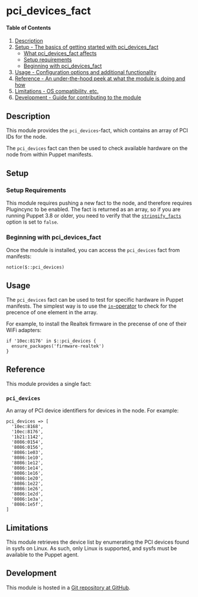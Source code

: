 # pci_devices_fact

#### Table of Contents

1. [Description](#description)
1. [Setup - The basics of getting started with pci_devices_fact](#setup)
    * [What pci_devices_fact affects](#what-pci_devices_fact-affects)
    * [Setup requirements](#setup-requirements)
    * [Beginning with pci_devices_fact](#beginning-with-pci_devices_fact)
1. [Usage - Configuration options and additional functionality](#usage)
1. [Reference - An under-the-hood peek at what the module is doing and how](#reference)
1. [Limitations - OS compatibility, etc.](#limitations)
1. [Development - Guide for contributing to the module](#development)

## Description

This module provides the `pci_devices`-fact, which contains an array of PCI IDs for the node.

The `pci_devices` fact can then be used to check available hardware on the node from within Puppet manifests.

## Setup

### Setup Requirements

This module requires pushing a new fact to the node, and therefore requires Plugincync to be enabled.
The fact is returned as an array, so if you are running Puppet 3.8 or older, you need to verify that the [`stringify_facts`](https://docs.puppetlabs.com/puppet/3.8/reference/configuration.html#stringifyfacts) option is set to `false`.

### Beginning with pci_devices_fact

Once the module is installed, you can access the `pci_devices` fact from manifests:

```
notice($::pci_devices)
```

## Usage

The `pci_devices` fact can be used to test for specific hardware in Puppet manifests.
The simplest way is to use the [`in`-operator](https://docs.puppetlabs.com/puppet/latest/reference/lang_expressions.html#in) to check for the precence of one element in the array.

For example, to install the Realtek firmware in the precense of one of their WiFi adapters:

```
if '10ec:8176' in $::pci_devices {
  ensure_packages('firmware-realtek')
}
```

## Reference

This module provides a single fact:

### `pci_devices`

An array of PCI device identifiers for devices in the node.
For example:

```
pci_devices => [
  '10ec:8168',
  '10ec:8176',
  '1b21:1142',
  '8086:0154',
  '8086:0156',
  '8086:1e03',
  '8086:1e10',
  '8086:1e12',
  '8086:1e14',
  '8086:1e16',
  '8086:1e20',
  '8086:1e22',
  '8086:1e26',
  '8086:1e2d',
  '8086:1e3a',
  '8086:1e5f',
]
```

## Limitations

This module retrieves the device list by enumerating the PCI devices found in sysfs on Linux.
As such, only Linux is supported, and sysfs must be available to the Puppet agent.

## Development

This module is hosted in a [Git repository at GitHub](https://github.com/olavmrk/puppet-pci_devices_fact).
